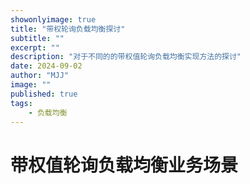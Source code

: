 ```yaml
---
showonlyimage: true
title: "带权轮询负载均衡探讨"
subtitle: ""
excerpt: ""
description: "对于不同的的带权值轮询负载均衡实现方法的探讨"
date: 2024-09-02
author: "MJJ"
image: ""
published: true
tags:
    - 负载均衡
---
```


# 带权值轮询负载均衡业务场景